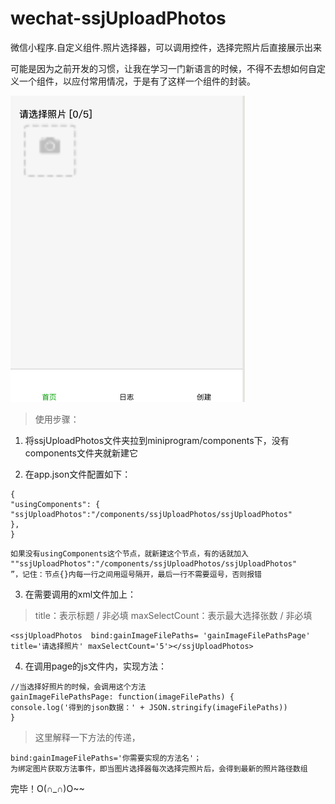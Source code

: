 # wechat-ssjUploadPhotos
微信小程序.自定义组件.照片选择器，可以调用控件，选择完照片后直接展示出来


可能是因为之前开发的习惯，让我在学习一门新语言的时候，不得不去想如何自定义一个组件，以应付常用情况，于是有了这样一个组件的封装。

<img src="https://github.com/SSJStar/wechat-ssjUploadPhotos/blob/master/效果图1.png" width="375"></img>
>  使用步骤：

1. 将ssjUploadPhotos文件夹拉到miniprogram/components下，没有components文件夹就新建它

2. 在app.json文件配置如下：

```
{
"usingComponents": {
"ssjUploadPhotos":"/components/ssjUploadPhotos/ssjUploadPhotos"
},
}
```
```
如果没有usingComponents这个节点，就新建这个节点，有的话就加入    ""ssjUploadPhotos":"/components/ssjUploadPhotos/ssjUploadPhotos"
”，记住：节点{}内每一行之间用逗号隔开，最后一行不需要逗号，否则报错
```
3. 在需要调用的xml文件加上：

>title：表示标题 /  非必填
maxSelectCount：表示最大选择张数 / 非必填

```
<ssjUploadPhotos  bind:gainImageFilePaths= 'gainImageFilePathsPage' title='请选择照片' maxSelectCount='5'></ssjUploadPhotos>

```
4. 在调用page的js文件内，实现方法：

```
//当选择好照片的时候，会调用这个方法
gainImageFilePathsPage: function(imageFilePaths) {
console.log('得到的json数据：' + JSON.stringify(imageFilePaths))
}
```

>这里解释一下方法的传递，
```
bind:gainImageFilePaths='你需要实现的方法名'；
为绑定图片获取方法事件，即当图片选择器每次选择完照片后，会得到最新的照片路径数组

```
完毕！O(∩_∩)O~~
